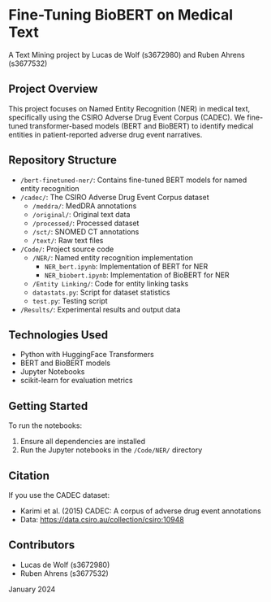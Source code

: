 # Fine-Tuning BioBERT on Medical Text

A Text Mining project by Lucas de Wolf (s3672980) and Ruben Ahrens (s3677532)

## Project Overview

This project focuses on Named Entity Recognition (NER) in medical text, specifically using the CSIRO Adverse Drug Event Corpus (CADEC). We fine-tuned transformer-based models (BERT and BioBERT) to identify medical entities in patient-reported adverse drug event narratives.

## Repository Structure

- `/bert-finetuned-ner/`: Contains fine-tuned BERT models for named entity recognition
- `/cadec/`: The CSIRO Adverse Drug Event Corpus dataset
  - `/meddra/`: MedDRA annotations
  - `/original/`: Original text data
  - `/processed/`: Processed dataset
  - `/sct/`: SNOMED CT annotations
  - `/text/`: Raw text files
- `/Code/`: Project source code
  - `/NER/`: Named entity recognition implementation
    - `NER_bert.ipynb`: Implementation of BERT for NER
    - `NER_biobert.ipynb`: Implementation of BioBERT for NER
  - `/Entity Linking/`: Code for entity linking tasks
  - `datastats.py`: Script for dataset statistics
  - `test.py`: Testing script
- `/Results/`: Experimental results and output data

## Technologies Used

- Python with HuggingFace Transformers
- BERT and BioBERT models
- Jupyter Notebooks
- scikit-learn for evaluation metrics

## Getting Started

To run the notebooks:
1. Ensure all dependencies are installed
2. Run the Jupyter notebooks in the `/Code/NER/` directory

## Citation

If you use the CADEC dataset:
- Karimi et al. (2015) CADEC: A corpus of adverse drug event annotations
- Data: https://data.csiro.au/collection/csiro:10948

## Contributors

- Lucas de Wolf (s3672980)
- Ruben Ahrens (s3677532)

January 2024